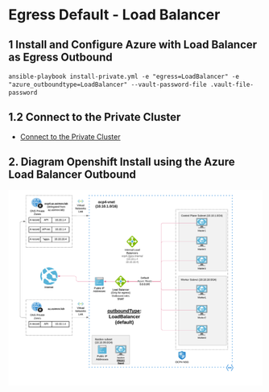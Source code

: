 # Egress Default - Load Balancer

## 1 Install and Configure Azure with Load Balancer as Egress Outbound

```
ansible-playbook install-private.yml -e "egress=LoadBalancer" -e "azure_outboundtype=LoadBalancer" --vault-password-file .vault-file-password
```

## 1.2 Connect to the Private Cluster

* [Connect to the Private Cluster](/docs/connect-private-cluster.md)

## 2. Diagram Openshift Install using the Azure Load Balancer Outbound

<img align="center" width="750" src="pics/egress_azure_lb.png">
